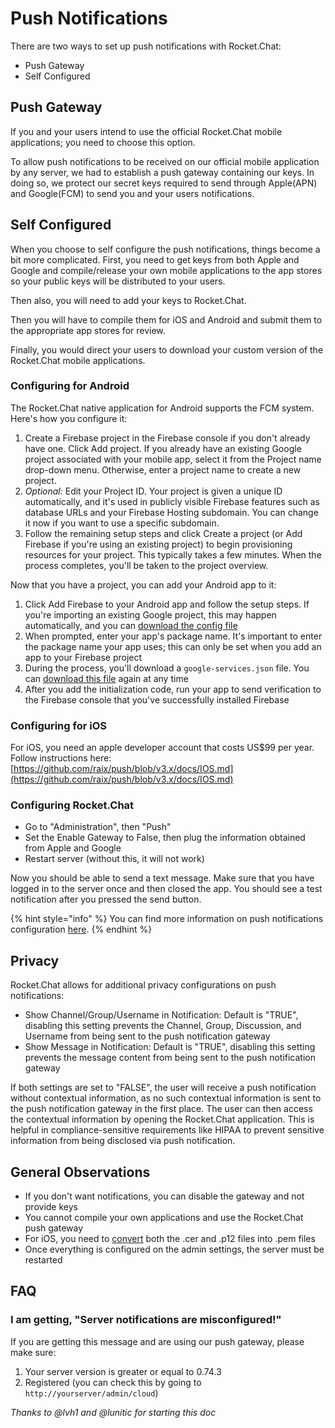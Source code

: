 # Push Notifications

There are two ways to set up push notifications with Rocket.Chat:

* Push Gateway
* Self Configured

## Push Gateway

If you and your users intend to use the official Rocket.Chat mobile applications; you need to choose this option.

To allow push notifications to be received on our official mobile application by any server, we had to establish a push gateway containing our keys. In doing so, we protect our secret keys required to send through Apple(APN) and Google(FCM) to send you and your users notifications.

## Self Configured

When you choose to self configure the push notifications, things become a bit more complicated. First, you need to get keys from both Apple and Google and compile/release your own mobile applications to the app stores so your public keys will be distributed to your users.

Then also, you will need to add your keys to Rocket.Chat.

Then you will have to compile them for iOS and Android and submit them to the appropriate app stores for review.

Finally, you would direct your users to download your custom version of the Rocket.Chat mobile applications.

### Configuring for Android

The Rocket.Chat native application for Android supports the FCM system. Here's how you configure it:

1. Create a Firebase project in the Firebase console if you don't already have one. Click Add project. If you already have an existing Google project associated with your mobile app, select it from the Project name drop-down menu. Otherwise, enter a project name to create a new project.
2. _Optional:_ Edit your Project ID. Your project is given a unique ID automatically, and it's used in publicly visible Firebase features such as database URLs and your Firebase Hosting subdomain. You can change it now if you want to use a specific subdomain.
3. Follow the remaining setup steps and click Create a project (or Add Firebase if you're using an existing project) to begin provisioning resources for your project. This typically takes a few minutes. When the process completes, you'll be taken to the project overview.

Now that you have a project, you can add your Android app to it:

1. Click Add Firebase to your Android app and follow the setup steps. If you're importing an existing Google project, this may happen automatically, and you can [download the config file](http://support.google.com/firebase/answer/7015592)
2. When prompted, enter your app's package name. It's important to enter the package name your app uses; this can only be set when you add an app to your Firebase project
3. During the process, you'll download a `google-services.json` file. You can [download this file](http://support.google.com/firebase/answer/7015592) again at any time
4. After you add the initialization code, run your app to send verification to the Firebase console that you've successfully installed Firebase

### Configuring for iOS

For iOS, you need an apple developer account that costs US$99 per year. Follow instructions here: [https://github.com/raix/push/blob/v3.x/docs/IOS.md](https://github.com/raix/push/blob/v3.x/docs/IOS.md)

### Configuring Rocket.Chat

* Go to "Administration", then "Push"
* Set the Enable Gateway to False, then plug the information obtained from Apple and Google
* Restart server (without this, it will not work)

Now you should be able to send a text message. Make sure that you have logged in to the server once and then closed the app. You should see a test notification after you pressed the send button.

{% hint style="info" %}
You can find more information on push notifications configuration [here](https://developer.rocket.chat/mobile-app/mobile-app-white-labelling/configuring-push-notifications).
{% endhint %}

## Privacy

Rocket.Chat allows for additional privacy configurations on push notifications:

* Show Channel/Group/Username in Notification: Default is "TRUE", disabling this setting prevents the Channel, Group, Discussion, and Username from being sent to the push notification gateway
* Show Message in Notification: Default is "TRUE", disabling this setting prevents the message content from being sent to the push notification gateway

If both settings are set to "FALSE", the user will receive a push notification without contextual information, as no such contextual information is sent to the push notification gateway in the first place. The user can then access the contextual information by opening the Rocket.Chat application. This is helpful in compliance-sensitive requirements like HIPAA to prevent sensitive information from being disclosed via push notification.

## General Observations

* If you don't want notifications, you can disable the gateway and not provide keys
* You cannot compile your own applications and use the Rocket.Chat push gateway
* For iOS, you need to [convert](https://github.com/raix/push/blob/master/docs/IOS.md) both the .cer and .p12 files into .pem files
* Once everything is configured on the admin settings, the server must be restarted

## FAQ

### I am getting, "Server notifications are misconfigured!"

If you are getting this message and are using our push gateway, please make sure:

1. Your server version is greater or equal to 0.74.3
2. Registered (you can check this by going to `http://yourserver/admin/cloud`)

_Thanks to @lvh1 and @lunitic for starting this doc_
